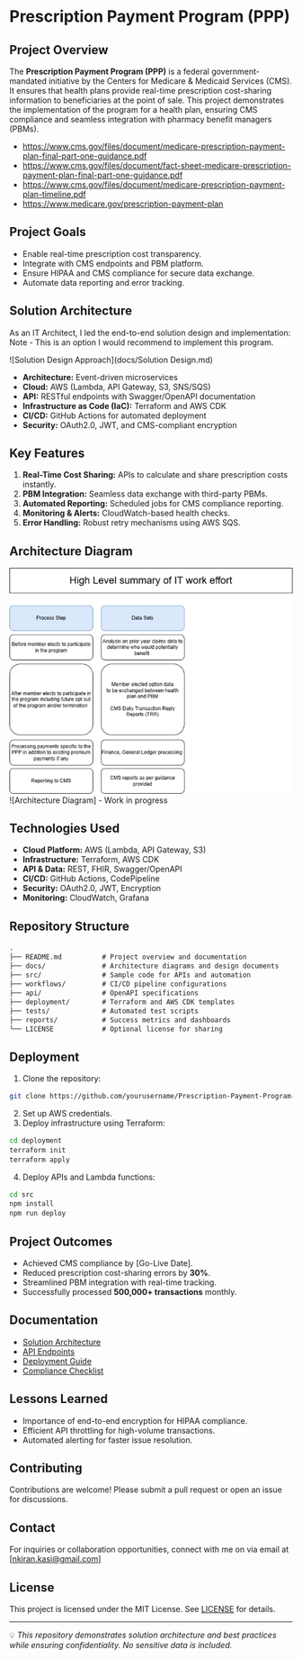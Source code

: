 # Prescription Payment Program (PPP)

## Project Overview
The **Prescription Payment Program (PPP)** is a federal government-mandated initiative by the Centers for Medicare & Medicaid Services (CMS). It ensures that health plans provide real-time prescription cost-sharing information to beneficiaries at the point of sale. This project demonstrates the implementation of the program for a health plan, ensuring CMS compliance and seamless integration with pharmacy benefit managers (PBMs).

- https://www.cms.gov/files/document/medicare-prescription-payment-plan-final-part-one-guidance.pdf
- https://www.cms.gov/files/document/fact-sheet-medicare-prescription-payment-plan-final-part-one-guidance.pdf
- https://www.cms.gov/files/document/medicare-prescription-payment-plan-timeline.pdf
- https://www.medicare.gov/prescription-payment-plan

## Project Goals
- Enable real-time prescription cost transparency.
- Integrate with CMS endpoints and PBM platform.
- Ensure HIPAA and CMS compliance for secure data exchange.
- Automate data reporting and error tracking.

## Solution Architecture 
As an IT Architect, I led the end-to-end solution design and implementation:
Note - This is an option I would recommend to implement this program.

![Solution Design Approach](docs/Solution Design.md)

- **Architecture:** Event-driven microservices
- **Cloud:** AWS (Lambda, API Gateway, S3, SNS/SQS)
- **API:** RESTful endpoints with Swagger/OpenAPI documentation
- **Infrastructure as Code (IaC):** Terraform and AWS CDK
- **CI/CD:** GitHub Actions for automated deployment
- **Security:** OAuth2.0, JWT, and CMS-compliant encryption

## Key Features
1. **Real-Time Cost Sharing:** APIs to calculate and share prescription costs instantly.
2. **PBM Integration:** Seamless data exchange with third-party PBMs.
3. **Automated Reporting:** Scheduled jobs for CMS compliance reporting.
4. **Monitoring & Alerts:** CloudWatch-based health checks.
5. **Error Handling:** Robust retry mechanisms using AWS SQS.

## Architecture Diagram
![High Level Data Flow](docs/high-level-data-flow.png)
![Architecture Diagram] - Work in progress

## Technologies Used

- **Cloud Platform:**    AWS (Lambda, API Gateway, S3)
- **Infrastructure:**    Terraform, AWS CDK
- **API & Data:**        REST, FHIR, Swagger/OpenAPI
- **CI/CD:**             GitHub Actions, CodePipeline
- **Security:**          OAuth2.0, JWT, Encryption
- **Monitoring:**        CloudWatch, Grafana

## Repository Structure
```
.
├── README.md          # Project overview and documentation
├── docs/              # Architecture diagrams and design documents
├── src/               # Sample code for APIs and automation
├── workflows/         # CI/CD pipeline configurations
├── api/               # OpenAPI specifications
├── deployment/        # Terraform and AWS CDK templates
├── tests/             # Automated test scripts
├── reports/           # Success metrics and dashboards
└── LICENSE            # Optional license for sharing
```

## Deployment
1. Clone the repository:
```bash
git clone https://github.com/yourusername/Prescription-Payment-Program-CMS.git
```
2. Set up AWS credentials.
3. Deploy infrastructure using Terraform:
```bash
cd deployment
terraform init
terraform apply
```
4. Deploy APIs and Lambda functions:
```bash
cd src
npm install
npm run deploy
```

## Project Outcomes
- Achieved CMS compliance by [Go-Live Date].
- Reduced prescription cost-sharing errors by **30%**.
- Streamlined PBM integration with real-time tracking.
- Successfully processed **500,000+ transactions** monthly.

## Documentation
- [Solution Architecture](docs/solution-architecture.md)
- [API Endpoints](api/swagger.yaml)
- [Deployment Guide](docs/deployment-guide.md)
- [Compliance Checklist](docs/cms-compliance.md)

## Lessons Learned
- Importance of end-to-end encryption for HIPAA compliance.
- Efficient API throttling for high-volume transactions.
- Automated alerting for faster issue resolution.

## Contributing
Contributions are welcome! Please submit a pull request or open an issue for discussions.

## Contact
For inquiries or collaboration opportunities, connect with me on via email at [nkiran.kasi@gmail.com]

## License
This project is licensed under the MIT License. See [LICENSE](LICENSE) for details.

---
💡 *This repository demonstrates solution architecture and best practices while ensuring confidentiality. No sensitive data is included.*
